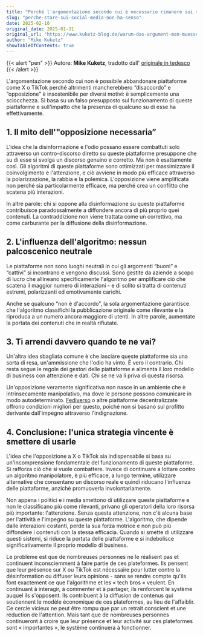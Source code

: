 ```yaml
---
title: "Perché l'argomentazione secondo cui è necessario rimanere sui social media per offrire opposizione non ha alcun senso"
slug: "perche-stare-sui-social-media-non-ha-senso"
date: 2025-02-10
original_date: 2025-01-31
original_url: "https://www.kuketz-blog.de/warum-das-argument-man-muesse-in-sozialen-netzwerken-bleiben-um-opposition-zu-leisten-voelliger-unsinn-ist/"
author: "Mike Kuketz"
showTableOfContents: true
---
```

{{< alert "pen" >}}
Autore: **Mike Kuketz**, tradotto dall' [originale in tedesco](https://www.kuketz-blog.de/warum-das-argument-man-muesse-in-sozialen-netzwerken-bleiben-um-opposition-zu-leisten-voelliger-unsinn-ist/)
{{< /alert >}}

L'argomentazione secondo cui non è possibile abbandonare piattaforme come X o TikTok perché altrimenti mancherebbero “disaccordo” e “opposizione” è insostenibile per diversi motivi: è semplicemente una sciocchezza. Si basa su un falso presupposto sul funzionamento di queste piattaforme e sull'impatto che la presenza di qualcuno su di esse ha effettivamente.

## 1. Il mito dell'"opposizione necessaria”
L'idea che la disinformazione e l'odio possano essere combattuti solo attraverso un contro-discorso diretto su queste piattaforme presuppone che su di esse si svolga un discorso genuino e corretto. Ma non è esattamente così. Gli algoritmi di queste piattaforme sono ottimizzati per massimizzare il coinvolgimento e l'attenzione, e ciò avviene in modo più efficace attraverso la polarizzazione, la rabbia e la polemica. L'opposizione viene amplificata non perché sia particolarmente efficace, ma perché crea un conflitto che scatena più interazioni.

In altre parole: chi si oppone alla disinformazione su queste piattaforme contribuisce paradossalmente a diffondere ancora di più proprio quei contenuti. La contraddizione non viene trattata come un correttivo, ma come carburante per la diffusione della disinformazione.

## 2.  L'influenza dell'algoritmo: nessun palcoscenico neutrale
Le piattaforme non sono luoghi neutrali in cui gli argomenti “buoni” e “cattivi” si incontrano e vengono discussi. Sono gestite da aziende a scopo di lucro che allineano specificamente l'algoritmo per amplificare ciò che scatena il maggior numero di interazioni - e di solito si tratta di contenuti estremi, polarizzanti ed emotivamente carichi.

Anche se qualcuno “non è d'accordo”, la sola argomentazione garantisce che l'algoritmo classifichi la pubblicazione originale come rilevante e la riproduca a un numero ancora maggiore di utenti. In altre parole, aumentate la portata dei contenuti che in realtà rifiutate.

## 3. Ti arrendi davvero quando te ne vai?
Un'altra idea sbagliata comune è che lasciare queste piattaforme sia una sorta di resa, un'ammissione che l'odio ha vinto. È vero il contrario. Chi resta segue le regole dei gestori delle piattaforme e alimenta il loro modello di business con attenzione e dati. Chi se ne va li priva di questa risorsa.

Un'opposizione veramente significativa non nasce in un ambiente che è intrinsecamente manipolativo, ma dove le persone possono comunicare in modo autodeterminato. [Fediverso](https://pt.wikipedia.org/wiki/Fediverso) o altre piattaforme decentralizzate offrono condizioni migliori per questo, poiché non si basano sul profitto derivante dall'impegno attraverso l'indignazione.

## 4. Conclusione: l'unica strategia vincente è smettere di usarle
L'idea che l'opposizione a X o TikTok sia indispensabile si basa su un'incomprensione fondamentale del funzionamento di queste piattaforme. Si rafforza ciò che si vuole combattere. Invece di continuare a lottare contro un algoritmo manipolatore, è più efficace, a lungo termine, utilizzare alternative che consentano un discorso reale e quindi riducano l'influenza delle piattaforme, anziché promuoverla involontariamente.

Non appena i politici e i media smettono di utilizzare queste piattaforme e non le classificano più come rilevanti, privano gli operatori della loro risorsa più importante: l'attenzione. Senza questa attenzione, non c'è alcuna base per l'attività e l'impegno su queste piattaforme. L'algoritmo, che dipende dalle interazioni costanti, perde la sua forza motrice e non può più diffondere i contenuti con la stessa efficacia. Quando si smette di utilizzare questi sistemi, si riduce la portata delle piattaforme e si indebolisce significativamente il proprio modello di business.

Le problème est que de nombreuses personnes ne le réalisent pas et continuent inconsciemment à faire partie de ces plateformes. Ils pensent que leur présence sur X ou TikTok est nécessaire pour lutter contre la désinformation ou diffuser leurs opinions - sans se rendre compte qu'ils font exactement ce que l'algorithme et les « tech bros » veulent. En continuant à interagir, à commenter et à partager, ils renforcent le système auquel ils s'opposent. Ils contribuent à la diffusion de contenus qui soutiennent le modèle économique de ces plateformes, au lieu de l'affaiblir. Ce cercle vicieux ne peut être rompu que par un retrait conscient et une réduction de l'attention. Mais tant que de nombreuses personnes continueront à croire que leur présence et leur activité sur ces plateformes sont « importantes », le système continuera à fonctionner.

